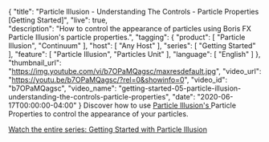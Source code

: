 {
  "title": "Particle Illusion - Understanding The Controls - Particle Properties [Getting Started]",
  "live": true,  
  "description": "How to control the appearance of particles using Boris FX Particle Illusion's particle properties.",
  "tagging": {
    "product": [
      "Particle Illusion",
      "Continuum"
    ],
    "host": [
      "Any Host"
    ],
    "series": [
      "Getting Started"
    ],
    "feature": [
      "Particle Illusion",
      "Particles Unit"
    ],
    "language": [
      "English"
    ]
  },
  "thumbnail_url": "https://img.youtube.com/vi/b7OPaMQagsc/maxresdefault.jpg",
  "video_url": "https://youtu.be/b7OPaMQagsc/?rel=0&showinfo=0",
  "video_id": "b7OPaMQagsc",
  "video_name": "getting-started-05-particle-illusion-understanding-the-controls-particle-properties",
  "date": "2020-06-17T00:00:00-04:00"
}
Discover how to use [Particle Illusion's ](https://borisfx.com/products/particle-illusion/ "Boris FX Particle Illusion")Particle Properties to control the appearance of your particles.

[Watch the entire series: Getting Started with Particle Illusion](https://borisfx.com/videos/?tags=product:Particle%20Illusion,series:Getting%20Started "Boris FX Training: Getting Started with Particle Illusion")
